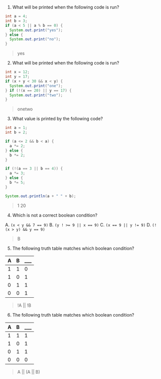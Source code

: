 1. What will be printed when the following code is run?

```java
int a = 4;
int b = 3;
if (a < 5 || a % b == 0) {
  System.out.print("yes");
} else {
  System.out.print("no");
}
```

> yes

2. What will be printed when the following code is run?

```java
int x = 12;
int y = 17;
if (x + y < 30 && x < y) {
  System.out.print("one");
} if (!(x == 20) || y == 17) {
  System.out.print("two");
}
```

> onetwo

3. What value is printed by the following code?

```java
int a = 1;
int b = 2;

if (a <= 2 && b < a) {
  a *= 2;
} else {
  b *= 2;
}

if (!(a == 3 || b == 4)) {
  a *= 3;
} else {
  b *= 5;
}

System.out.println(a + " " + b);
```

> 1 20

4. Which is not a correct boolean condition?

A. `(x < y && 7 == 9)`
B. `(y ! >= 9 || x == 9)`
C. `(x == 9 || y != 9)`
D. `(!(x > y) && y == 9)`

> B

5. The following truth table matches which boolean condition?

| A   | B   | ___ |
| --- | --- | --- |
| 1   | 1   | 0   |
| 1   | 0   | 1   |
| 0   | 1   | 1   |
| 0   | 0   | 1   |

> !A || !B

6. The following truth table matches which boolean condition?

| A   | B   | ___ |
| --- | --- | --- |
| 1   | 1   | 1   |
| 1   | 0   | 1   |
| 0   | 1   | 1   |
| 0   | 0   | 0   |

> A || (A || B)

